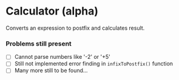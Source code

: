 # Calculator (alpha)
Converts an expression to postfix and calculates result.

### Problems still present
- [ ] Cannot parse numbers like '-2' or '+5'
- [ ] Still not implemented error finding in `infixToPostfix()` function
- [ ] Many more still to be found...